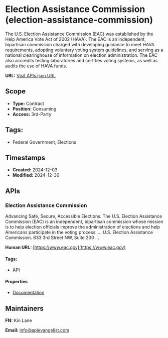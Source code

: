 # Election Assistance Commission (election-assistance-commission)
The U.S. Election Assistance Commission (EAC) was established by the Help America Vote Act of 2002 (HAVA). The EAC is an independent, bipartisan commission charged with developing guidance to meet HAVA requirements, adopting voluntary voting system guidelines, and serving as a national clearinghouse of information on election administration. The EAC also accredits testing laboratories and certifies voting systems, as well as audits the use of HAVA funds. 

**URL:** [Visit APIs.json URL](
https://raw.githubusercontent.com/api-evangelist/election-assistance-commission/refs/heads/main/apis.yml)

## Scope

- **Type:** Contract 
- **Position:** Consuming 
- **Access:** 3rd-Party 

## Tags:

 - Federal Government, Elections

## Timestamps

- **Created:** 2024-12-03 
- **Modified:** 2024-12-30 

## APIs

### Election Assistance Commission

Advancing Safe, Secure, Accessible Elections. The U.S. Election Assistance
Commission (EAC) is an independent, bipartisan commission whose mission is
to help election officials improve the administration of elections and
help Americans participate in the voting process. ... U.S. Election
Assistance Commission. 633 3rd Street NW, Suite 200 ...

**Human URL:** [https://www.eac.gov](https://www.eac.gov)


#### Tags:

 - API

#### Properties

- [Documentation](https://www.eac.gov)

## Maintainers

**FN:** Kin Lane

**Email:** info@apievangelist.com

